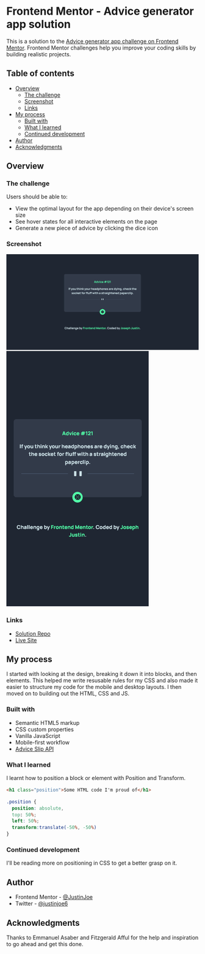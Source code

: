 # Frontend Mentor - Advice generator app solution

This is a solution to the [Advice generator app challenge on Frontend Mentor](https://www.frontendmentor.io/challenges/advice-generator-app-QdUG-13db). Frontend Mentor challenges help you improve your coding skills by building realistic projects.

## Table of contents

- [Overview](#overview)
  - [The challenge](#the-challenge)
  - [Screenshot](#screenshot)
  - [Links](#links)
- [My process](#my-process)
  - [Built with](#built-with)
  - [What I learned](#what-i-learned)
  - [Continued development](#continued-development)
- [Author](#author)
- [Acknowledgments](#acknowledgments)

## Overview

### The challenge

Users should be able to:

- View the optimal layout for the app depending on their device's screen size
- See hover states for all interactive elements on the page
- Generate a new piece of advice by clicking the dice icon

### Screenshot

![Desktop Screenshot](images/desktop-screenshot.png)
![Mobile Screenshot](images/mobile-screenshot.png)

### Links

- [Solution Repo](https://github.com/JustinJoe/advice-generator)
- [Live Site](https://your-live-site-url.com)

## My process
I started with looking at the design, breaking it down it into blocks, and then elements. This helped me write resusable rules for my CSS and also made it easier to structure my code for the mobile and desktop layouts. I then moved on to building out the HTML, CSS and JS.

### Built with

- Semantic HTML5 markup
- CSS custom properties
- Vanilla JavaScript
- Mobile-first workflow
- [Advice Slip API](https://api.adviceslip.com)

### What I learned

I learnt how to position a block or element with Position and Transform.

```html
<h1 class="position">Some HTML code I'm proud of</h1>
```
```css
.position {
  position: absolute,
  top: 50%;
  left: 50%;
  transform:translate(-50%, -50%)
}
```

### Continued development

I'll be reading more on positioning in CSS to get a better grasp on it.

## Author

- Frontend Mentor - [@JustinJoe](https://www.frontendmentor.io/profile/JustinJoe)
- Twitter - [@justinjoe6](https://www.twitter.com/justinjoe6)

## Acknowledgments

Thanks to Emmanuel Asaber and Fitzgerald Afful for the help and inspiration to go ahead and get this done.
